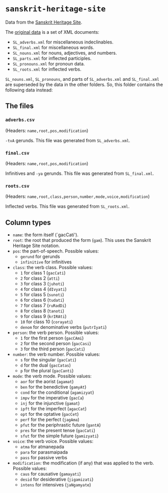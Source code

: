 `sanskrit-heritage-site`
========================

Data from the [Sanskrit Heritage Site](http://sanskrit.inria.fr).

The [original data](http://sanskrit.inria.fr/DATA/XML/) is a set of XML
documents:

- `SL_adverbs.xml` for miscellaneous indeclinables.
- `SL_final.xml` for miscellaneous words.
- `SL_nouns.xml` for nouns, adjectives, and numbers.
- `SL_parts.xml` for inflected participles.
- `SL_pronouns.xml` for pronoun data.
- `SL_roots.xml` for inflected verbs.

`SL_nouns.xml`, `SL_pronouns`, and parts of `SL_adverbs.xml` and `SL_final.xml`
are superseded by the data in the other folders. So, this folder contains the
following data instead:

The files
---------
### `adverbs.csv`
(Headers: `name,root,pos,modification`)

`-tvA` gerunds. This file was generated from `SL_adverbs.xml`.

### `final.csv`
(Headers: `name,root,pos,modification`)

Infinitives and `-ya` gerunds. This file was generated from `SL_final.xml`.

### `roots.csv`
(Headers: `name,root,class,person,number,mode,voice,modification`)

Inflected verbs. This file was generated from `SL_roots.xml`.

Column types
------------

- `name`: the form itself (`gacCati').
- `root`: the root that produced the form (`gam`). This uses the Sanskrit
  Heritage Site notation.
- `pos`: the part-of-speech. Possible values:
  - `gerund` for gerunds
  - `infinitive` for infinitives
- `class`: the verb class. Possible values:
  - `1` for class 1 (`gacCati`)
  - `2` for class 2 (`atti`)
  - `3` for class 3 (`juhoti`)
  - `4` for class 4 (`dIvyati`)
  - `5` for class 5 (`sunoti`)
  - `6` for class 6 (`tudati`)
  - `7` for class 7 (`ruRadDi`)
  - `8` for class 8 (`tanoti`)
  - `9` for class 9 (`krIRAti`)
  - `10` for class 10 (`corayati`)
  - `denom` for denominative verbs (`putrIyati`)
- `person`: the verb person. Possible values:
  - `1` for the first person (`gacCAmi`)
  - `2` for the second person (`gacCasi`)
  - `3` for the third person (`gacCati`)
- `number`: the verb number. Possible values:
  - `s` for the singular (`gacCati`)
  - `d` for the dual (`gacCatas`)
  - `p` for the plural (`gacCanti`)
- `mode`: the verb mode. Possible values:
  - `aor` for the aorist (`agamat`)
  - `ben` for the benedictive (`gamyAt`)
  - `cond` for the conditional (`agamizyat`)
  - `impv` for the imperative (`gacCa`)
  - `inj` for the injunctive (`gamat`)
  - `ipft` for the imperfect (`agacCat`)
  - `opt` for the optative (`gacCet`)
  - `perf` for the perfect (`jagAma`)
  - `pfut` for the periphrastic future (`gantA`)
  - `pres` for the present tense (`gacCati`)
  - `sfut` for the simple future (`gamizyati`)
- `voice`: the verb voice. Possible values:
  - `atma` for atmanepada
  - `para` for parasmaipada
  - `pass` for passive verbs
- `modification`: the modification (if any) that was applied to the verb.
  Possible values:
  - `caus` for causative (`gamayati`)
  - `desid` for desiderative (`jigamizati`)
  - `intens` for intensives (`jaNgamyate`)
